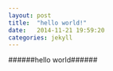 ```yaml
---
layout: post
title:  "hello world!"
date:   2014-11-21 19:59:20
categories: jekyll
---
```


######hello world######